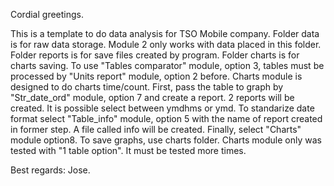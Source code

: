 Cordial greetings.

This is a template to do data analysis for TSO Mobile company.
Folder data is for raw data storage. Module 2 only works with data placed in this folder.
Folder reports is for save files created by program. 
Folder charts is for charts saving.
To use "Tables comparator" module, option 3, tables must be processed by "Units report" module, option 2 before.
Charts module is designed to do charts time/count. First, pass the table to graph by "Str_date_ord" module, option 7 and create a report. 2 reports will be created. It is possible select between ymdhms or ymd.
To standarize date format select "Table_info" module, option 5 with the name of report created in former step. A file called info will be created. Finally, select "Charts" module option8.
To save graphs, use charts folder.
Charts module only was tested with "1 table option". It must be tested more times.

Best regards:
Jose.